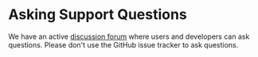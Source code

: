 # Asking Support Questions

We have an active [discussion forum](https://bit.ly/cowrieslack) where users and developers can ask questions.
Please don't use the GitHub issue tracker to ask questions.
